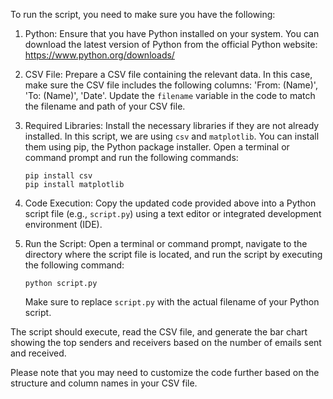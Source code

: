 To run the script, you need to make sure you have the following:

1. Python: Ensure that you have Python installed on your system. You can download the latest version of Python from the official Python website: https://www.python.org/downloads/

2. CSV File: Prepare a CSV file containing the relevant data. In this case, make sure the CSV file includes the following columns: 'From: (Name)', 'To: (Name)', 'Date'. Update the `filename` variable in the code to match the filename and path of your CSV file.

3. Required Libraries: Install the necessary libraries if they are not already installed. In this script, we are using `csv` and `matplotlib`. You can install them using pip, the Python package installer. Open a terminal or command prompt and run the following commands:

   ```
   pip install csv
   pip install matplotlib
   ```

4. Code Execution: Copy the updated code provided above into a Python script file (e.g., `script.py`) using a text editor or integrated development environment (IDE).

5. Run the Script: Open a terminal or command prompt, navigate to the directory where the script file is located, and run the script by executing the following command:

   ```
   python script.py
   ```

   Make sure to replace `script.py` with the actual filename of your Python script.

The script should execute, read the CSV file, and generate the bar chart showing the top senders and receivers based on the number of emails sent and received.

Please note that you may need to customize the code further based on the structure and column names in your CSV file.
